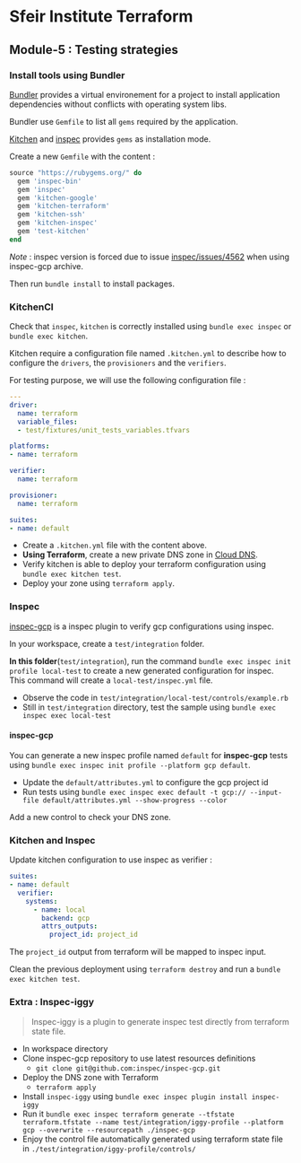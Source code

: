 # Sfeir Institute Terraform

## Module-5 : Testing strategies

### Install tools using Bundler

[Bundler](https://bundler.io/) provides a virtual environement for a project to install application dependencies without conflicts with operating system libs.

Bundler use `Gemfile` to list all `gems` required by the application.

[Kitchen](https://kitchen.ci/) and [inspec](https://www.inspec.io/) provides `gems` as installation mode.

Create a new `Gemfile` with the content :

```ruby
source "https://rubygems.org/" do
  gem 'inspec-bin'
  gem 'inspec'
  gem 'kitchen-google'
  gem 'kitchen-terraform'
  gem 'kitchen-ssh'
  gem 'kitchen-inspec'
  gem 'test-kitchen'
end
```

*Note* : inspec version is forced due to issue [inspec/issues/4562](https://github.com/inspec/inspec/issues/4562) when using inspec-gcp archive.

Then run `bundle install` to install packages.

### KitchenCI

Check that `inspec`, `kitchen` is correctly installed using `bundle exec inspec` or `bundle exec kitchen`.

Kitchen require a configuration file named `.kitchen.yml` to describe how to configure the `drivers`, the `provisioners` and the `verifiers`.

For testing purpose, we will use the following configuration file :

```yaml
---
driver:
  name: terraform
  variable_files:
  - test/fixtures/unit_tests_variables.tfvars

platforms:
- name: terraform

verifier:
  name: terraform

provisioner:
  name: terraform

suites:
- name: default
```

* Create a `.kitchen.yml` file with the content above.
* **Using Terraform**, create a new private DNS zone in [Cloud DNS](https://www.terraform.io/docs/providers/google/r/dns_managed_zone.html).
* Verify kitchen is able to deploy your terraform configuration using `bundle exec kitchen test`.
* Deploy your zone using `terraform apply`.

### Inspec

[inspec-gcp](https://github.com/inspec/inspec-gcp) is a inspec plugin to verify gcp configurations using inspec.

In your workspace, create a `test/integration` folder.

**In this folder**(`test/integration`), run the command `bundle exec inspec init profile local-test` to create a new generated configuration for inspec.
This command will create a `local-test/inspec.yml` file.

* Observe the code in `test/integration/local-test/controls/example.rb`
* Still in `test/integration` directory, test the sample using `bundle exec inspec exec local-test`

#### inspec-gcp

You can generate a new inspec profile named `default` for **inspec-gcp** tests using `bundle exec inspec init profile --platform gcp default`.

* Update the `default/attributes.yml` to configure the gcp project id
* Run tests using `bundle exec inspec exec default -t gcp:// --input-file default/attributes.yml --show-progress --color`

Add a new control to check your DNS zone.

### Kitchen and Inspec

Update kitchen configuration to use inspec as verifier :

```yaml
suites:
- name: default
  verifier:
    systems:
      - name: local
        backend: gcp
        attrs_outputs:
          project_id: project_id
```

The `project_id` output from terraform will be mapped to inspec input.

Clean the previous deployment using `terraform destroy` and run a `bundle exec kitchen test`.

### Extra : Inspec-iggy

> Inspec-iggy is a plugin to generate inspec test directly from terraform state file. 

* In workspace directory
* Clone inspec-gcp repository to use latest resources definitions
  * `git clone git@github.com:inspec/inspec-gcp.git`
* Deploy the DNS zone with Terraform
  * `terraform apply`
* Install `inspec-iggy` using `bundle exec inspec plugin install inspec-iggy`
* Run it `bundle exec inspec terraform generate --tfstate terraform.tfstate --name test/integration/iggy-profile --platform gcp --overwrite --resourcepath ./inspec-gcp`
* Enjoy the control file automatically generated using terraform state file in `./test/integration/iggy-profile/controls/`
